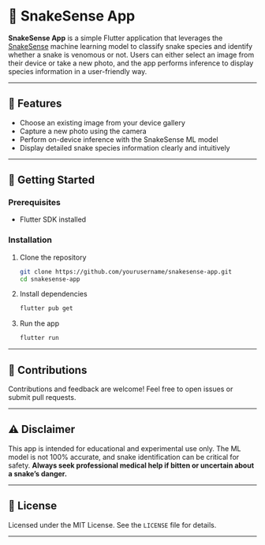 # 🐍 SnakeSense App

**SnakeSense App** is a simple Flutter application that leverages the [SnakeSense](https://github.com/lostplusfound/SnakeSense/) machine learning model to classify snake species and identify whether a snake is venomous or not. Users can either select an image from their device or take a new photo, and the app performs inference to display species information in a user-friendly way.

---

## 📱 Features

* Choose an existing image from your device gallery
* Capture a new photo using the camera
* Perform on-device inference with the SnakeSense ML model
* Display detailed snake species information clearly and intuitively

---

## 🚀 Getting Started

### Prerequisites

* Flutter SDK installed
### Installation

1. Clone the repository

   ```bash
   git clone https://github.com/yourusername/snakesense-app.git
   cd snakesense-app
   ```

2. Install dependencies

   ```bash
   flutter pub get
   ```

3. Run the app

   ```bash
   flutter run
   ```

---

## 🤝 Contributions

Contributions and feedback are welcome! Feel free to open issues or submit pull requests.

---

## ⚠️ Disclaimer

This app is intended for educational and experimental use only. The ML model is not 100% accurate, and snake identification can be critical for safety. **Always seek professional medical help if bitten or uncertain about a snake’s danger.**

---

## 📄 License

Licensed under the MIT License. See the `LICENSE` file for details.

---
